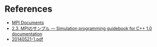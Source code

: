 # References

- [MPI Documents](https://www.mpi-forum.org/docs/)
- [2.3. MPIのサンプル — Simulation programming guidebook for C++ 1.0 documentation](https://lecture.ecc.u-tokyo.ac.jp/~hideo-t/tutorials/mpi/mpi_samples.html)
- [20140521-1.pdf](https://www-is.amp.i.kyoto-u.ac.jp/data/sekido/20140521-1.pdf)
